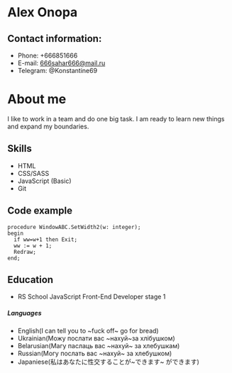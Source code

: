 # Alex Onopa #  
## Contact information: ##  
* Phone: +666851666  
* E-mail: 666sahar666@mail.ru  
* Telegram: @Konstantine69  
# About me #  
 I like to work in a team and do one big task. I am ready to learn  new things and expand my boundaries.  
 ## Skills ##  
* HTML  
* CSS/SASS  
* JavaScript (Basic)  
* Git  
## Code example ##  
``` 
procedure WindowABC.SetWidth2(w: integer);  
begin  
  if ww=w+1 then Exit;  
  ww := w + 1;  
  Redraw;  
end;  
```
## Education ##  
* RS School JavaScript Front-End Developer stage 1  
##### Languages #####  
* English(I can tell you to ~fuck off~ go for bread)  
* Ukrainian(Можу послати вас ~нахуй~за хлiбушком)  
* Belarusian(Магу паслаць вас ~нахуй~ за хлебушкам)  
* Russian(Могу послать вас ~нахуй~ за хлебушком)  
* Japaniese(私はあなたに性交することが~できます~ ができます)  